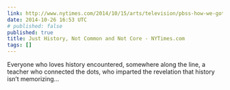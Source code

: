 ```yaml
---
link: http://www.nytimes.com/2014/10/15/arts/television/pbss-how-we-got-to-now-with-steven-johnson.html?nytmobile=0
date: 2014-10-26 16:53 UTC
# published: false
published: true
title: Just History, Not Common and Not Core - NYTimes.com
tags: []
---
```


Everyone who loves history encountered, somewhere along the line, a teacher who connected the dots, who imparted the revelation that history isn’t memorizing…
